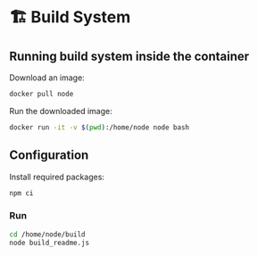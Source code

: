 # 🏗️ Build System

## Running build system inside the container

Download an image:

```sh
docker pull node
```

Run the downloaded image:

```sh
docker run -it -v $(pwd):/home/node node bash
```

## Configuration

Install required packages:

```sh
npm ci
```

### Run

```sh
cd /home/node/build
node build_readme.js
```
